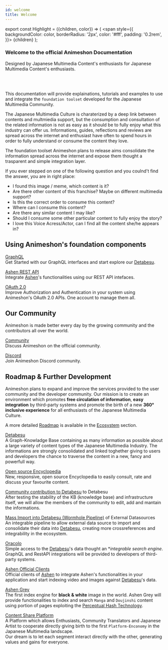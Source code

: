 ```yaml
---
id: welcome
title: Welcome
---
```


export const Highlight = ({children, color}) => (
  <span
    style={{
      backgroundColor: color,
      borderRadius: '2px',
      color: '#fff',
      padding: '0.2rem',
    }}>
    {children}
  </span>
);

### Welcome to the official Animeshon Documentation
<Highlight color="#f42555">Designed by Japanese Multimedia Content's enthusiasts for Japanese Multimedia Content's enthusiasts.</Highlight>

<br />
<br />

This documentation will provide explainations, tutorials and examples to use and integrate the `foundation toolset` developed for the Japanese Multimedia Community.

The Japanese Multimedia Culture is charaterized by a deep link between contents and multmiedia support, but the consumption and consultation of the related information is not as easy as it should be to fully enjoy what this industry can offer us. Informations, guides, reflections and reviews are spread across the internet and enthusiast have often to spend hours in order to fully understand or consume the content they love.


The foundation toolset Animeshon plans to release aims consolidate the information spread across the internet and expose them thought a trasparent and simple integration layer.  

If you ever stepped on one of the following question and you coulnd't find the answer, you are in right place:

* I found this image / meme, which content is it?
* Are there other content of this franchise? Maybe on different multimedia support?
* Is this the correct order to consume this content?
* Where can I consume this content?
* Are there any similar content I may like?
* Should I consume some other particular content to fully enjoy the story?
* I love this Voice Acress/Actor, can I find all the content she/he appears in?



## Using Animeshon's foundation components

[GraphQL](/docs/detabesu/graphql/quickstarts)   
Get Started with our GraphQL interfaces and start explore our [Detabesu](/docs/detabesu/introduction).

[Ashen REST API](/docs/ashen/reference/overview)  
Integrate [Ashen](/docs/ashen/introduction)'s functionalities using our REST API intefaces.

[OAuth 2.0](/docs/oauth2/introduction)   
Improve Authorization and Authentication in your system using Animeshon's OAuth 2.0 APIs. One account to manage them all.

## Our Community
Animeshon is made better every day by the growing community and the contributors all over the world.

[Community](https://discuss.animeshon.com/)   
Discuss Animeshon on the official community.

[Discord](https://discord.com/invite/WvNsjtR)   
Join Animeshon Discord community.

## Roadmap & Further Development
Animeshon plans to expand and improve the services provided to the user community and the developer community. Our mission is to create an environment which promotes **free circulation of information**, **easy integration** by third-party systems and promote the birth of a new **360° inclusive experience** for all enthusiasts of the Japanese Multimedia Culture.

A more detailed [Roadmap](/docs/ecosystem/roadmap) is available in the [Ecosystem](/docs/ecosystem/introduction) section.

[Detabesu](/docs/detabesu/introduction)   
A Graph-Knowladge Base containing as many information as possible about a large variety of content types of the Japanese Multimedia Industry. The informations are strongly consolidated and linked toghether giving to users and developers the chance to traverse the content in a new, fancy and powerfull way.

[Open source Encyclopedia](/docs/encyclopedia/introduction)   
New, responsive, open source Encyclopedia to easily consult, rate and discuss your favourite content.

[Community contribution to Detabesu](/docs/ecosystem/roadmap) to Detabesu   
After testing the stability of the KB (knowledge base) and infrastructure itself, we will allow the members of the community to edit, add and mantain the informations.

[Mass Import into Detabesu (Wormhole Pipeline)](/docs/ecosystem/roadmap) of External Datasources   
An integrable pipeline to allow external data source to import and consolidate their data into [Detabesu](/docs/detabesu/introduction), creating more crossreferences and integrability in the ecosystem.

[Oracolo](/docs/search-engine/introduction)   
Simple access to the [Detabesu](/docs/detabesu/introduction)'s data thought an **integrable search engine*. GraphQL and RestAPI integrations will be provided to developers of third-party systems.

[Ashen Official Clients](/docs/ecosystem/roadmap)   
Official clients of [Ashen](/docs/ashen/introduction) to integrate Ashen's functionalities in your application and start indexing video and images against [Detabesu](/docs/detabesu/introduction)'s data.

[Ashen Grey](/docs/ecosystem/roadmap)   
The first index engine for **black & white** image in the world. Ashen Grey will provide functionalities to index and search `Manga` and `Doujinshi` content using portion of pages exploiting the [Perceptual Hash Technology](https://en.wikipedia.org/wiki/Perceptual_hashing).

[Content Share Platform](/docs/ecosystem/roadmap)   
A Platform which allows Enthusiasts, Community Translators and Japanese Artist to cooperate directly giving birth to the first `Platform-Enconomy` in the Japanese Multimedia landscape.  
Our dream is to let each segment interact directly with the other, generating values and gains for everyone.

